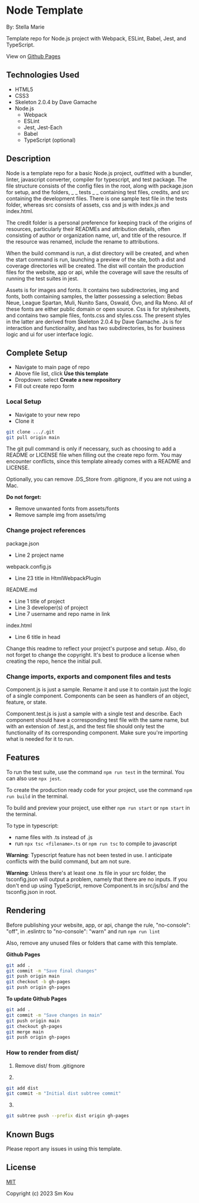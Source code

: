 # Node Template

By: Stella Marie

Template repo for Node.js project with Webpack, ESLint, Babel, Jest, and TypeScript.

View on [Github Pages](https://username.github.io/repo-name/)

## **Technologies Used**

- HTML5
- CSS3
- Skeleton 2.0.4 by Dave Gamache
- Node.js
  - Webpack
  - ESLint
  - Jest, Jest-Each
  - Babel
  - TypeScript (optional)

## **Description**

Node is a template repo for a basic Node.js project, outfitted with a bundler, linter, javascript converter, compiler for typescript, and test package. The file structure consists of the config files in the root, along with package.json for setup, and the folders, _ _ tests _ _ containing test files, credits, and src containing the development files. There is one sample test file in the tests folder, whereas src consists of assets, css and js with index.js and index.html.

The credit folder is a personal preference for keeping track of the origins of resources, particularly their READMEs and attribution details, often consisting of author or organization name, url, and title of the resource. If the resource was renamed, include the rename to attributions.

When the build command is run, a dist directory will be created, and when the start command is run, launching a preview of the site, both a dist and coverage directories will be created. The dist will contain the production files for the website, app or api, while the coverage will save the results of running the test suites in jest.

Assets is for images and fonts. It contains two subdirectories, img and fonts, both containing samples, the latter possessing a selection: Bebas Neue, League Spartan, Muli, Nunito Sans, Oswald, Ovo, and Ra Mono. All of these fonts are either public domain or open source. Css is for stylesheets, and contains two sample files, fonts.css and styles.css. The present styles in the latter are derived from Skeleton 2.0.4 by Dave Gamache. Js is for interaction and functionality, and has two subdirectories, bs for business logic and ui for user interface logic.

## **Complete Setup**

- Navigate to main page of repo
- Above file list, click **Use this template**
- Dropdown: select **Create a new repository**
- Fill out create repo form

### **Local Setup**

- Navigate to your new repo
- Clone it

```bash
git clone .../.git
git pull origin main
```

The git pull command is only if necessary, such as choosing to add a README or LICENSE file when filling out the create repo form. You may encounter conflicts, since this template already comes with a README and LICENSE.

Optionally, you can remove .DS_Store from .gitignore, if you are not using a Mac.

**Do not forget:**

- Remove unwanted fonts from assets/fonts
- Remove sample img from assets/img

### **Change project references**

package.json
- Line 2 project name

webpack.config.js
- Line 23 title in HtmlWebpackPlugin

README.md
- Line 1 title of project
- Line 3 developer(s) of project
- Line 7 username and repo name in link

index.html
- Line 6 title in head

Change this readme to reflect your project's purpose and setup. Also, do not forget to change the copyright. It's best to produce a license when creating the repo, hence the initial pull.

### **Change imports, exports and component files and tests**

Component.js is just a sample. Rename it and use it to contain just the logic of a single component. Components can be seen as handlers of an object, feature, or state.

Component.test.js is just a sample with a single test and describe. Each component should have a corresponding test file with the same name, but with an extension of .test.js, and the test file should only test the functionality of its corresponding component. Make sure you're importing what is needed for it to run.

## **Features**

To run the test suite, use the command ```npm run test``` in the terminal. You can also use ```npx jest```.

To create the production ready code for your project, use the command ```npm run build``` in the terminal.

To build and preview your project, use either ```npm run start``` or ```npm start``` in the terminal.

To type in typescript:
- name files with .ts instead of .js
- run ```npx tsc <filename>.ts``` or ```npm run tsc``` to compile to javascript

**Warning**: Typescript feature has not been tested in use. I anticipate conflicts with the build command, but am not sure.

**Warning**: Unless there's at least one .ts file in your src folder, the tsconfig.json will output a problem, namely that there are no inputs. If you don't end up using TypeScript, remove Component.ts in src/js/bs/ and the tsconfig.json in root.

## **Rendering**

Before publishing your website, app, or api, change the rule, "no-console": "off", in .eslintrc to "no-console": "warn" and run ```npm run lint```

Also, remove any unused files or folders that came with this template.

**Github Pages**

```bash
git add .
git commit -m "Save final changes"
git push origin main
git checkout -b gh-pages
git push origin gh-pages
```

**To update Github Pages**

```bash
git add .
git commit -m "Save changes in main"
git push origin main
git checkout gh-pages
git merge main
git push origin gh-pages
```

### **How to render from dist/**

1. Remove dist/ from .gitignore

2.  
```bash
git add dist
git commit -m "Initial dist subtree commit"
```

3.  
```bash
git subtree push --prefix dist origin gh-pages
```

## **Known Bugs**

Please report any issues in using this template.

## **License**

[MIT](https://choosealicense.com/licenses/mit/)

Copyright (c) 2023 Sm Kou
